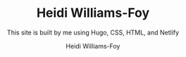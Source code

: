 ---
title: "Heidi Williams-Foy"
author: "Heidi Williams-Foy"
description: "I am a web developer and general creative person based in Brooklyn, NY."
subtitle: "This site is built by me using Hugo, CSS, HTML, and Netlify"
sectionPagesMenu: "main"
---